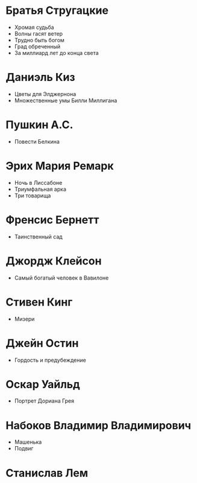 #  Братья Стругацкие
- Хромая судьба
- Волны гасят ветер
- Трудно быть богом
- Град обреченный 
- За миллиард лет до конца света
# Даниэль Киз
-  Цветы для Элджернона
- Множественные умы Билли Миллигана

# Пушкин А.С.
- Повести Белкина

# Эрих Мария Ремарк
- Ночь в Лиссабоне
- Триумфальная арка
- Три товарища

# Френсис Бернетт
- Таинственный сад

# Джордж Клейсон
- Самый богатый человек в Вавилоне

# Стивен Кинг
- Мизери

# Джейн Остин
- Гордость и предубеждение

# Оскар Уайльд
- Портрет Дориана Грея

# Набоков Владимир Владимирович
- Машенька
- Подвиг

# Станислав Лем
